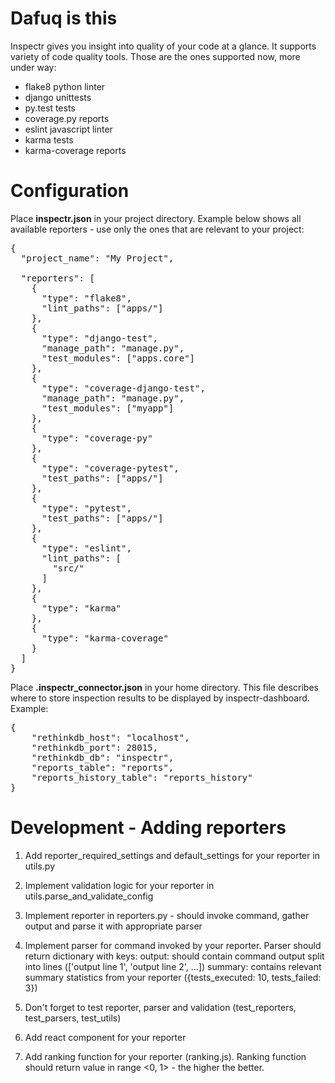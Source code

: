 # Dafuq is this

Inspectr gives you insight into quality of your code at a glance. It supports variety of
code quality tools. Those are the ones supported now, more under way:

* flake8 python linter
* django unittests
* py.test tests
* coverage.py reports
* eslint javascript linter
* karma tests
* karma-coverage reports

# Configuration

Place <b>inspectr.json</b> in your project directory. Example below shows all available reporters - use only the ones that are relevant to your project:

<pre>
{
  "project_name": "My Project",

  "reporters": [
    {
      "type": "flake8",
      "lint_paths": ["apps/"]
    },
    {
      "type": "django-test",
      "manage_path": "manage.py",
      "test_modules": ["apps.core"]
    },
    {
      "type": "coverage-django-test",
      "manage_path": "manage.py",
      "test_modules": ["myapp"]
    },
    {
      "type": "coverage-py"
    },
    {
      "type": "coverage-pytest",
      "test_paths": ["apps/"]
    },
    {
      "type": "pytest",
      "test_paths": ["apps/"]
    },
    {
      "type": "eslint",
      "lint_paths": [
        "src/"
      ]
    },
    {
      "type": "karma"
    },
    {
      "type": "karma-coverage"
    }
  ]
}
</pre>

Place <b>.inspectr_connector.json</b> in your home directory. This file describes where to store
inspection results to be displayed by inspectr-dashboard. Example:

<pre>
{
    "rethinkdb_host": "localhost",
    "rethinkdb_port": 28015,
    "rethinkdb_db": "inspectr",
    "reports_table": "reports",
    "reports_history_table": "reports_history"
}
</pre>

# Development - Adding reporters

1. Add reporter_required_settings and default_settings for your reporter in utils.py
2. Implement validation logic for your reporter in utils.parse_and_validate_config
3. Implement reporter in reporters.py - should invoke command, gather output and parse it with appropriate parser
4. Implement parser for command invoked by your reporter. Parser should return dictionary with keys:
output: should contain command output split into lines (['output line 1', 'output line 2', ...])
summary: contains relevant summary statistics from your reporter ({tests_executed: 10, tests_failed: 3})
5. Don't forget to test reporter, parser and validation (test_reporters, test_parsers, test_utils)

6. Add react component for your reporter
7. Add ranking function for your reporter (ranking.js). Ranking function should return value in range <0, 1> - the higher the better.

